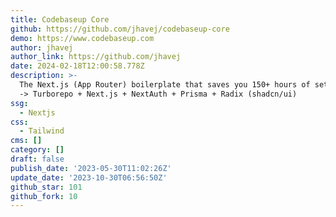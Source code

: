 ```yaml
---
title: Codebaseup Core
github: https://github.com/jhavej/codebaseup-core
demo: https://www.codebaseup.com
author: jhavej
author_link: https://github.com/jhavej
date: 2024-02-18T12:00:58.778Z
description: >-
  The Next.js (App Router) boilerplate that saves you 150+ hours of setup hassle
  -> Turborepo + Next.js + NextAuth + Prisma + Radix (shadcn/ui)
ssg:
  - Nextjs
css:
  - Tailwind
cms: []
category: []
draft: false
publish_date: '2023-05-30T11:02:26Z'
update_date: '2023-10-30T06:56:50Z'
github_star: 101
github_fork: 10
---
```

